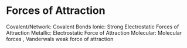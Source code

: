 # Forces of Attraction

Covalent/Network: Covalent Bonds
Ionic:  Strong Electrostatic Forces of Attraction
Metallic: Electrostatic Force of Attraction
Molecular: Molecular forces , Vanderwals weak force of attraction